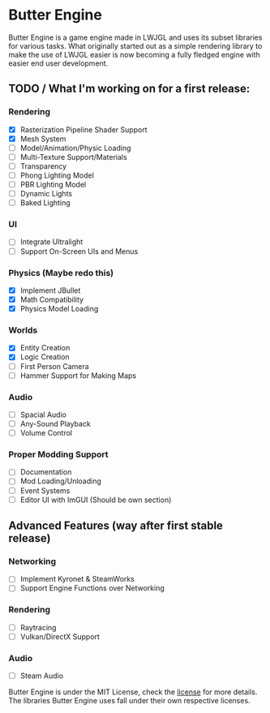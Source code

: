 # Butter Engine

Butter Engine is a game engine made in LWJGL and uses its subset libraries for various tasks. What originally started out as a simple rendering library to make the use of LWJGL easier is now becoming a fully fledged engine with easier end user development.

## TODO / What I'm working on for a first release:
  
### Rendering
   - [X] Rasterization Pipeline Shader Support
   - [X] Mesh System
   - [ ] Model/Animation/Physic Loading
   - [ ] Multi-Texture Support/Materials
   - [ ] Transparency
   - [ ] Phong Lighting Model
   - [ ] PBR Lighting Model
   - [ ] Dynamic Lights
   - [ ] Baked Lighting

### UI
   - [ ] Integrate Ultralight
   - [ ] Support On-Screen UIs and Menus

### Physics (Maybe redo this)
   - [X] Implement JBullet
   - [X] Math Compatibility
   - [X] Physics Model Loading

### Worlds
   - [X] Entity Creation
   - [X] Logic Creation
   - [ ] First Person Camera
   - [ ] Hammer Support for Making Maps
  
### Audio
   - [ ] Spacial Audio
   - [ ] Any-Sound Playback
   - [ ] Volume Control
 
### Proper Modding Support
   - [ ] Documentation
   - [ ] Mod Loading/Unloading
   - [ ] Event Systems
   - [ ] Editor UI with ImGUI (Should be own section)

## Advanced Features (way after first stable release)

### Networking
- [ ] Implement Kyronet & SteamWorks
- [ ] Support Engine Functions over Networking

### Rendering
   - [ ] Raytracing
   - [ ] Vulkan/DirectX Support

### Audio
   - [ ] Steam Audio

Butter Engine is under the MIT License, check the [license](https://github.com/higgy999/ButterEngine/blob/main/LICENSE.md) for more details.
The libraries Butter Engine uses fall under their own respective licenses.
